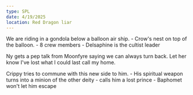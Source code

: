 ```yaml
---
type: SPL
date: 4/19/2025
location: Red Dragon liar
---
```


We are riding in a gondola below a balloon air ship.
	- Crow's nest on top of the balloon. 
	- 8 crew members
		- Delsaphine is the cultist leader

Ny gets a pep talk from Moonfyre saying we can always turn back.
Let her know I've lost what I could last call my home.

Crippy tries to commune with this new side to him. 
	- His spiritual weapon turns into a minion of the other deity
	- calls him a lost prince
	- Baphomet won't let him escape

